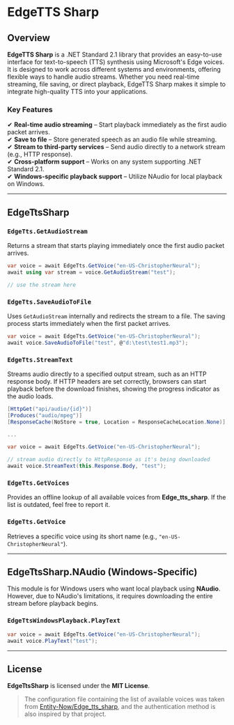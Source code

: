 # EdgeTTS Sharp  

## Overview  
**EdgeTTS Sharp** is a .NET Standard 2.1 library that provides an easy-to-use interface for text-to-speech (TTS) synthesis using Microsoft's Edge voices. It is designed to work across different systems and environments, offering flexible ways to handle audio streams. Whether you need real-time streaming, file saving, or direct playback, EdgeTTS Sharp makes it simple to integrate high-quality TTS into your applications.  

### Key Features  
✔ **Real-time audio streaming** – Start playback immediately as the first audio packet arrives.  
✔ **Save to file** – Store generated speech as an audio file while streaming.  
✔ **Stream to third-party services** – Send audio directly to a network stream (e.g., HTTP response).  
✔ **Cross-platform support** – Works on any system supporting .NET Standard 2.1.  
✔ **Windows-specific playback support** – Utilize NAudio for local playback on Windows.  

---

## EdgeTtsSharp  

### `EdgeTts.GetAudioStream`  
Returns a stream that starts playing immediately once the first audio packet arrives.  

```csharp
var voice = await EdgeTts.GetVoice("en-US-ChristopherNeural");
await using var stream = voice.GetAudioStream("test");

// use the stream here
```

### `EdgeTts.SaveAudioToFile`  
Uses `GetAudioStream` internally and redirects the stream to a file. The saving process starts immediately when the first packet arrives.  

```csharp
var voice = await EdgeTts.GetVoice("en-US-ChristopherNeural");
await voice.SaveAudioToFile("test", @"d:\test\test1.mp3");
```

### `EdgeTts.StreamText`  
Streams audio directly to a specified output stream, such as an HTTP response body. If HTTP headers are set correctly, browsers can start playback before the download finishes, showing the progress indicator as the audio loads.  

```csharp
[HttpGet("api/audio/{id}")]
[Produces("audio/mpeg")]
[ResponseCache(NoStore = true, Location = ResponseCacheLocation.None)]

...

var voice = await EdgeTts.GetVoice("en-US-ChristopherNeural");

// stream audio directly to HttpResponse as it's being downloaded
await voice.StreamText(this.Response.Body, "test");
```

### `EdgeTts.GetVoices`  
Provides an offline lookup of all available voices from **Edge_tts_sharp**. If the list is outdated, feel free to report it.  

### `EdgeTts.GetVoice`  
Retrieves a specific voice using its short name (e.g., `"en-US-ChristopherNeural"`).  

---

## EdgeTtsSharp.NAudio (Windows-Specific)  
This module is for Windows users who want local playback using **NAudio**. However, due to NAudio's limitations, it requires downloading the entire stream before playback begins.  

### `EdgeTtsWindowsPlayback.PlayText`  
```csharp
var voice = await EdgeTts.GetVoice("en-US-ChristopherNeural");
await voice.PlayText("test");
```

---

## License  
**EdgeTtsSharp** is licensed under the **MIT License**.  

> The configuration file containing the list of available voices was taken from [Entity-Now/Edge_tts_sharp](https://github.com/Entity-Now/Edge_tts_sharp), and the authentication method is also inspired by that project.  
